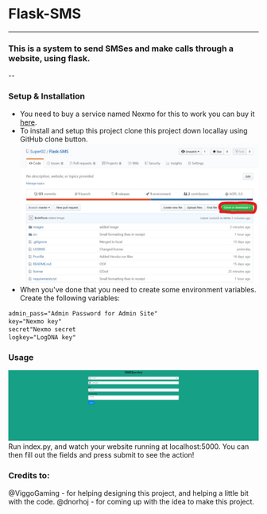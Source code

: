 # Flask-SMS
---
### This is a system to send SMSes and make calls through a website, using flask.
--
### Setup & Installation
* You need to buy a service named Nexmo for this to work you can buy it [here](https://www.nexmo.com/).
* To install and setup this project clone this project down locallay using GitHub clone button. ![Clone](https://raw.githubusercontent.com/Super02/Flask-SMS/master/images/clone.jpg)
* When you've done that you need to create some environment variables. Create the following variables:
```env
admin_pass="Admin Password for Admin Site"
key="Nexmo key"
secret"Nexmo secret
logkey="LogDNA key"
```
### Usage
![Index](https://raw.githubusercontent.com/Super02/Flask-SMS/master/images/index.jpg)
Run index.py, and watch your website running at localhost:5000.
You can then fill out the fields and press submit to see the action!
### Credits to:
@ViggoGaming - for helping designing this project, and helping a little bit with the code.
@dnorhoj - for coming up with the idea to make this project.
